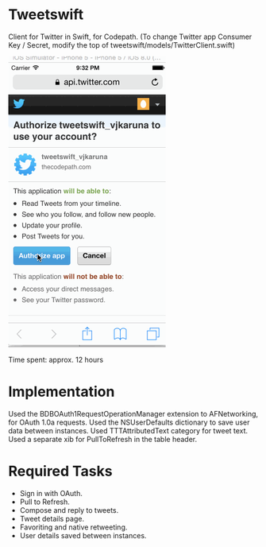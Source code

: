 Tweetswift
===========

Client for Twitter in Swift, for Codepath.
(To change Twitter app Consumer Key / Secret, modify the top of tweetswift/models/TwitterClient.swift)

![Screenshot](https://raw.githubusercontent.com/vjkaruna/tweetswift/master/tweetswift.gif)

Time spent: approx. 12 hours

Implementation
===========
Used the BDBOAuth1RequestOperationManager extension to AFNetworking, for OAuth 1.0a requests.
Used the NSUserDefaults dictionary to save user data between instances.
Used TTTAttributedText category for tweet text.
Used a separate xib for PullToRefresh in the table header.


Required Tasks
============

- Sign in with OAuth.
- Pull to Refresh.
- Compose and reply to tweets.
- Tweet details page.
- Favoriting and native retweeting.
- User details saved between instances.
